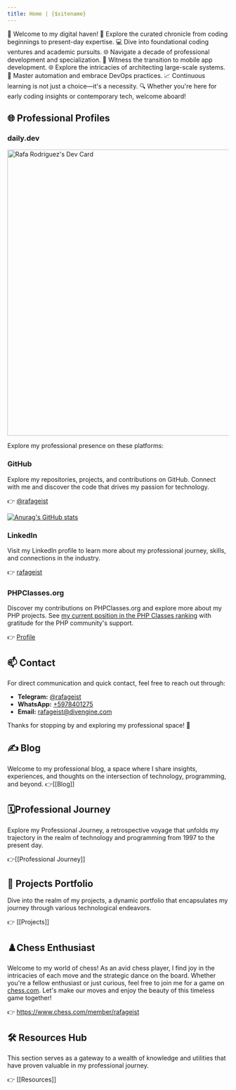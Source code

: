 ```yaml
---
title: Home | {$sitename}
---
```

🚀 Welcome to my digital haven! 📅 Explore the curated chronicle from coding beginnings to present-day expertise. 💻 Dive into foundational coding ventures and academic pursuits. 🌐 Navigate a decade of professional development and specialization. 📱 Witness the transition to mobile app development. 🌐 Explore the intricacies of architecting large-scale systems. 🤖 Master automation and embrace DevOps practices. 📈 Continuous learning is not just a choice—it's a necessity. 🔍 Whether you're here for early coding insights or contemporary tech, welcome aboard!

## 🌐 Professional Profiles
### daily.dev
<a href="https://app.daily.dev/rafageist"><img src="https://api.daily.dev/devcards/v2/YhEpwXdlkRpAA491aj7nP.png?type=wide&r=zbn&nocache={$nocache}" width="652" alt="Rafa Rodríguez's Dev Card"/></a>

Explore my professional presence on these platforms:
### GitHub

Explore my repositories, projects, and contributions on GitHub. Connect with me and discover the code that drives my passion for technology.

👉 [@rafageist](https://github.com/rafageist)

 [![Anurag's GitHub stats](https://github-readme-stats.vercel.app/api?username=rafageist&show_icons=true&show=reviews,discussions_started,discussions_answered,prs_merged,prs_merged_percentage)](https://github.com/rafageist)
### LinkedIn

Visit my LinkedIn profile to learn more about my professional journey, skills, and connections in the industry.

👉 [rafageist](https://www.linkedin.com/in/rafageist)
### PHPClasses.org

Discover my contributions on PHPClasses.org and explore more about my PHP projects. See [my current position in the PHP Classes ranking](https://www.phpclasses.org/reputation/user/1094404/ranking/) with gratitude for the PHP community's support.

👉 [Profile](https://www.phpclasses.org/browse/author/1094404.html)

## 📫 Contact

For direct communication and quick contact, feel free to reach out through:

- **Telegram:** [@rafageist](https://t.me/rafageist)
- **WhatsApp:** [+5978401275](https://wa.me/+5978401275)
- **Email:** [rafageist@divengine.com](mailto:rafageist@divengine.com)

Thanks for stopping by and exploring my professional space! 🚀

## ✍️ Blog

Welcome to my professional blog, a space where I share insights, experiences, and thoughts on the intersection of technology, programming, and beyond. 
👉[[Blog]]
## 🗓️Professional Journey 

Explore my Professional Journey, a retrospective voyage that unfolds my trajectory in the realm of technology and programming from 1997 to the present day. 

👉[[Professional Journey]]
## 🚀 Projects Portfolio

Dive into the realm of my projects, a dynamic portfolio that encapsulates my journey through various technological endeavors. 

👉 [[Projects]]

## ♟️Chess Enthusiast

Welcome to my world of chess! As an avid chess player, I find joy in the intricacies of each move and the strategic dance on the board. Whether you're a fellow enthusiast or just curious, feel free to join me for a game on [chess.com](https://www.chess.com/). Let's make our moves and enjoy the beauty of this timeless game together!

👉 https://www.chess.com/member/rafageist
## 🛠️ Resources Hub

This section serves as a gateway to a wealth of knowledge and utilities that have proven valuable in my professional journey. 

👉 [[Resources]]
